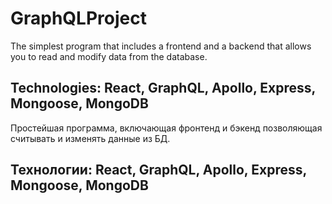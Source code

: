 # GraphQLProject
  The simplest program that includes a frontend and a backend that allows you to read and modify data from the database.

## Technologies: React, GraphQL, Apollo, Express, Mongoose, MongoDB

  Простейшая программа, включающая фронтенд и бэкенд позволяющая считывать и изменять данные из БД.
## Технологии: React, GraphQL, Apollo, Express, Mongoose, MongoDB
